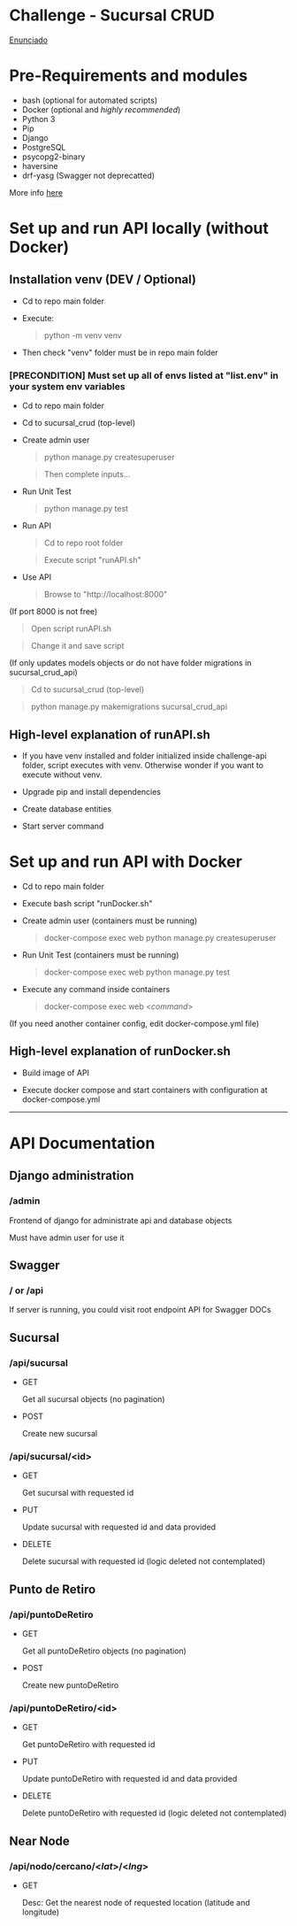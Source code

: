 # Challenge - Sucursal CRUD

[Enunciado](https://github.com/cassa10/challenge-api/blob/main/doc/software-engineer_challenge-1.pdf)

# Pre-Requirements and modules

- bash (optional for automated scripts)
- Docker (optional and *highly recommended*)
- Python 3 
- Pip
- Django
- PostgreSQL
- psycopg2-binary
- haversine
- drf-yasg (Swagger not deprecatted)

More info [here](https://github.com/cassa10/challenge-api/blob/main/requirements.txt)

# Set up and run API locally (without Docker)

## Installation venv (DEV / Optional)

- Cd to repo main folder 

- Execute:

    >python -m venv venv

- Then check "venv" folder must be in repo main folder

### [PRECONDITION] Must set up all of envs listed at "list.env" in your system env variables

- Cd to repo main folder 

- Cd to sucursal_crud (top-level)

- Create admin user

    >python manage.py createsuperuser

    >Then complete inputs...

- Run Unit Test

    >python manage.py test

- Run API

    > Cd to repo root folder

    > Execute script "runAPI.sh"


- Use API
    
    >Browse to "http://localhost:8000"

(If port 8000 is not free)

> Open script runAPI.sh

> Change it and save script

(If only updates models objects or do not have folder migrations in sucursal_crud_api)

>Cd to sucursal_crud (top-level) 

>python manage.py makemigrations sucursal_crud_api

## High-level explanation of runAPI.sh

- If you have venv installed and folder initialized inside challenge-api folder, script executes with venv. Otherwise wonder if you want to execute without venv.

- Upgrade pip and install dependencies

- Create database entities

- Start server command

# Set up and run API with Docker

- Cd to repo main folder

- Execute bash script "runDocker.sh"

- Create admin user (containers must be running)
    
    >docker-compose exec web python manage.py createsuperuser

- Run Unit Test (containers must be running)

    >docker-compose exec web python manage.py test

- Execute any command inside containers

    >docker-compose exec web <*command*>

(If you need another container config, edit docker-compose.yml file)

## High-level explanation of runDocker.sh

- Build image of API

- Execute docker compose and start containers with configuration at docker-compose.yml

------------

# API Documentation

## Django administration 

### /admin

Frontend of django for administrate api and database objects

Must have admin user for use it

## Swagger 

### / or /api

If server is running, you could visit root endpoint API for Swagger DOCs

## Sucursal

###  /api/sucursal

- GET
    
    Get all sucursal objects (no pagination)

- POST 

    Create new sucursal

### /api/sucursal/<id\>

- GET

    Get sucursal with requested id

- PUT

    Update sucursal with requested id and data provided

- DELETE

    Delete sucursal with requested id (logic deleted not contemplated)


## Punto de Retiro 

###  /api/puntoDeRetiro

- GET
    
    Get all puntoDeRetiro objects (no pagination)

- POST

    Create new puntoDeRetiro

###  /api/puntoDeRetiro/<id\>

- GET

    Get puntoDeRetiro with requested id

- PUT

    Update puntoDeRetiro with requested id and data provided

- DELETE

    Delete puntoDeRetiro with requested id (logic deleted not contemplated)

## Near Node

### /api/nodo/cercano/<*lat*>/<*lng*>

- GET

    Desc: Get the nearest node of requested location (latitude and longitude)



    
